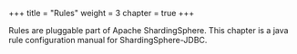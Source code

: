 +++
title = "Rules"
weight = 3
chapter = true
+++

Rules are pluggable part of Apache ShardingSphere.
This chapter is a java rule configuration manual for ShardingSphere-JDBC.
